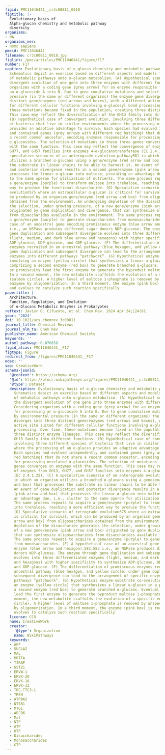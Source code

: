 ```yaml
---
figid: PMC11046441__cr3c00811_0018
figtitle: |-
  Evolutionary basis of
  Alpha-glucan chemistry and metabolic pathway
  diversity
organisms:
- NA
organisms_ner:
- Homo sapiens
pmcid: PMC11046441
filename: cr3c00811_0018.jpg
figlink: /pmc/articles/PMC11046441/figure/F17
number: F17
caption: Evolutionary basis of α-glucan chemistry and metabolic pathway diversity.
  Schematics depict an exercise based on different aspects and models for the evolution
  of metabolic pathways onto α-glucan metabolism. (A) Hypothetical scenario for the
  divergent evolution of one gene into three enzymes with different functions. Considering
  organisms with a coding gene (grey arrow) for an enzyme responsible for processing
  an α-glucoside A into B. Due to gene cumulative mutations and selection by environmental
  pressure (in the same or different organisms) the enzyme gene diverges into three
  distinct gene/enzymes (red arrows and boxes), with a different active site suited
  for different cellular functions involving α-glucosyl bond processing. Over time,
  these mutations became fixed in the population, creating three distinct enzyme lineages.
  This case may reflect the diversification of the GH13 family into different functions.
  (B) Hypothetical case of convergent evolution, involving three different species
  of bacteria that live in similar environments where the processing of an α-glucan
  provides an adaptive advantage to survive. Each species had evolved independently
  and contained genes (grey arrows with different red hatching) that do not share
  a recent common ancestor, encoding enzymes responsible for processing unrelated
  α-glucosides. The selection of mutations in these three genes converges on enzymes
  with the same function. This case may reflect the convergence of enzymes from GH13,
  GH77, and GH57 families into enzymes 4-α-glucanotransferase (EC 2.4.1.25). (C) A
  speculative scenario of an anterograde evolution pathway581 in which an organism
  utilizes a branched α-glucans using a gene/enzyme (red arrow and box) that processes
  the substrate in linear chains to be able to harvest it. An event of gene duplication
  and posterior divergence results in a second gene/enzyme (pink arrow and box) that
  processes the linear α-glucan into maltose, providing an advantage due, i.e., cluster
  to the same operon for utilization of nutrients. The same process repeats to acquire
  a gene/enzyme (purple) to transform maltose into trehalose, reaching a more efficient
  way to produce the functional disaccharide. (D) Speculative scenario of retrograde
  evolution575 where an extracellular α-glucan is critical for survival, which can
  be produced by an organism gene/enzyme (red arrow and box) from oligosaccharides
  obtained from the environment. An undergoing depletion of the disaccharide generates
  the selection, under growing pressure, of a new gene/enzyme (pink arrow and box)
  originated by gene duplication and divergence, that can synthesize oligosaccharides
  from disaccharides available in the environment. The same process repeats to acquire
  a gene/enzyme (purple) to generate disaccharides from monosaccharides. (E) A hypothetical
  case of an ancestral gene encoding promiscuous enzyme (blue arrow and hexagon),582,583
  i.e., an NSPase produces different sugar donors NDP-glucose. The enzyme through
  gene duplication and subsequent divergence evolves into three differentiated enzymes
  (light, medium, and dark blue arrow and hexagons) with higher specificity to synthesize
  ADP-glucose, UDP-glucose, and GDP-glucose. (F) The differentiation of promiscuous
  enzymes recruited in an ancestral pathway (blue hexagon, and yellow circle) under
  gene duplication and subsequent divergence can lead to the arrangement of specific
  enzymes into different pathways “patchwork”. (G) Hypothetical enzyme-substrate co-evolution
  involving an enzyme (yellow circle) that synthesizes a linear α-glucan in a pathway
  comprising a second enzyme (red box) to generate branched α-glucans. Eventual errors
  or promiscuity lead the first enzyme to generate the byproduct maltose 1-phosphate.
  In a second moment, the new metabolite scaffolds the evolution of a specific enzyme
  (salmon circle). A higher level of maltose 1-phosphate is removed by unspecific
  enzymes by oligomerization. In a third moment, the enzyme (pink box) is recruited
  and evolves to catalyze such reaction specifically
papertitle: |-
  Architecture,
  Function, Regulation, and Evolution
  of α-Glucans Metabolic Enzymes in Prokaryotes
reftext: Javier O. Cifuente, et al. Chem Rev. 2024 Apr 24;124(8).
year: '2024'
doi: 10.1021/acs.chemrev.3c00811
journal_title: Chemical Reviews
journal_nlm_ta: Chem Rev
publisher_name: American Chemical Society
keywords: ''
automl_pathway: 0.870858
figid_alias: PMC11046441__F17
figtype: Figure
redirect_from: /figures/PMC11046441__F17
ndex: ''
seo: CreativeWork
schema-jsonld:
  '@context': https://schema.org/
  '@id': https://pfocr.wikipathways.org/figures/PMC11046441__cr3c00811_0018.html
  '@type': Dataset
  description: Evolutionary basis of α-glucan chemistry and metabolic pathway diversity.
    Schematics depict an exercise based on different aspects and models for the evolution
    of metabolic pathways onto α-glucan metabolism. (A) Hypothetical scenario for
    the divergent evolution of one gene into three enzymes with different functions.
    Considering organisms with a coding gene (grey arrow) for an enzyme responsible
    for processing an α-glucoside A into B. Due to gene cumulative mutations and selection
    by environmental pressure (in the same or different organisms) the enzyme gene
    diverges into three distinct gene/enzymes (red arrows and boxes), with a different
    active site suited for different cellular functions involving α-glucosyl bond
    processing. Over time, these mutations became fixed in the population, creating
    three distinct enzyme lineages. This case may reflect the diversification of the
    GH13 family into different functions. (B) Hypothetical case of convergent evolution,
    involving three different species of bacteria that live in similar environments
    where the processing of an α-glucan provides an adaptive advantage to survive.
    Each species had evolved independently and contained genes (grey arrows with different
    red hatching) that do not share a recent common ancestor, encoding enzymes responsible
    for processing unrelated α-glucosides. The selection of mutations in these three
    genes converges on enzymes with the same function. This case may reflect the convergence
    of enzymes from GH13, GH77, and GH57 families into enzymes 4-α-glucanotransferase
    (EC 2.4.1.25). (C) A speculative scenario of an anterograde evolution pathway581
    in which an organism utilizes a branched α-glucans using a gene/enzyme (red arrow
    and box) that processes the substrate in linear chains to be able to harvest it.
    An event of gene duplication and posterior divergence results in a second gene/enzyme
    (pink arrow and box) that processes the linear α-glucan into maltose, providing
    an advantage due, i.e., cluster to the same operon for utilization of nutrients.
    The same process repeats to acquire a gene/enzyme (purple) to transform maltose
    into trehalose, reaching a more efficient way to produce the functional disaccharide.
    (D) Speculative scenario of retrograde evolution575 where an extracellular α-glucan
    is critical for survival, which can be produced by an organism gene/enzyme (red
    arrow and box) from oligosaccharides obtained from the environment. An undergoing
    depletion of the disaccharide generates the selection, under growing pressure,
    of a new gene/enzyme (pink arrow and box) originated by gene duplication and divergence,
    that can synthesize oligosaccharides from disaccharides available in the environment.
    The same process repeats to acquire a gene/enzyme (purple) to generate disaccharides
    from monosaccharides. (E) A hypothetical case of an ancestral gene encoding promiscuous
    enzyme (blue arrow and hexagon),582,583 i.e., an NSPase produces different sugar
    donors NDP-glucose. The enzyme through gene duplication and subsequent divergence
    evolves into three differentiated enzymes (light, medium, and dark blue arrow
    and hexagons) with higher specificity to synthesize ADP-glucose, UDP-glucose,
    and GDP-glucose. (F) The differentiation of promiscuous enzymes recruited in an
    ancestral pathway (blue hexagon, and yellow circle) under gene duplication and
    subsequent divergence can lead to the arrangement of specific enzymes into different
    pathways “patchwork”. (G) Hypothetical enzyme-substrate co-evolution involving
    an enzyme (yellow circle) that synthesizes a linear α-glucan in a pathway comprising
    a second enzyme (red box) to generate branched α-glucans. Eventual errors or promiscuity
    lead the first enzyme to generate the byproduct maltose 1-phosphate. In a second
    moment, the new metabolite scaffolds the evolution of a specific enzyme (salmon
    circle). A higher level of maltose 1-phosphate is removed by unspecific enzymes
    by oligomerization. In a third moment, the enzyme (pink box) is recruited and
    evolves to catalyze such reaction specifically
  license: CC0
  name: CreativeWork
  creator:
    '@type': Organization
    name: WikiPathways
  keywords:
  - APP
  - SUCLA2
  - MAL
  - MRTFA
  - TIRAP
  - GSTZ1
  - ERVW-1
  - ERVK-20
  - ERVK-18
  - ERVK-32
  - TRE-TTC3-1
  - TREH
  - ATP8A2
  - NTSR1
  - MTG1
  - ABCB6
  - Mal
  - NTP
  - ATP
  - UTP
  - Disaccharides
  - Monosaccharides
  - GTP
---
```

